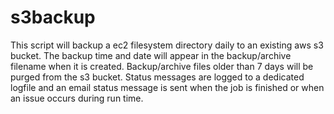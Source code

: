 # s3backup
This script will backup a ec2 filesystem directory daily to an existing aws s3 bucket. 
The backup time and date will appear in the backup/archive filename when it is created.
Backup/archive files older than 7 days will be purged from the s3 bucket.
Status messages are logged to a dedicated logfile and an email status message is sent when the job is finished or when an issue occurs during run time. 
